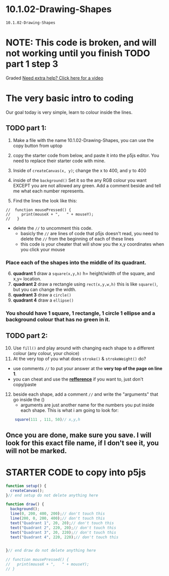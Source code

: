 # 10.1.02-Drawing-Shapes
```
10.1.02-Drawing-Shapes
```
# **NOTE: This code is broken, and will not working until you finish TODO part 1 step 3**

Graded
[Need extra help? Click here for a video](https://thecodingtrain.com/tracks/code-programming-with-p5-js/code/1-intro/3-shapes-drawing)

# **The very basic intro to coding**

Our goal today is very simple, learn to colour inside the lines.

  
  ## TODO part 1:
  1. Make a file with the name 10.1.02-Drawing-Shapes, you can use the copy button from uptop
  2. copy the starter code from below, and paste it into the p5js editor. You need to replace their starter code with mine. 

  3. Inside of `createCanvas(x, y)`; change the x to 400, and y to 400
  4. inside of the `background()` Set it so the any RGB colour you want EXCEPT you are not allowed any green. Add a comment beside and tell me what each number represents. 
    
      

  5. Find the lines the look like this:
 ```
//  function mousePressed() {
//     print(mouseX + ",   " + mouseY);
//   } 
``` 
 - delete the `//` to uncomment this code.
    - basicly the `//` are lines of code that p5js doesn't read, you need to delete the `//` from the beginning of each of these lines
    - this code is your cheater that will show you the x,y coordinates when you click your mouse

### Place each of the shapes into the middle of its quadrant. 
  6. **quadrant 1** draw a `square(x,y,h)` h= height/width of the square, and x,y= location. 
  7. **quadrant 2** draw a rectangle using `rect(x,y,w,h)` this is like `square()`, but you can change the width.
  8. **quadrant 3** draw a `circle()`
  9. **quadrant 4** draw a `ellipse()`


### You should have 1 square, 1 rectangle, 1 circle 1 ellipse and a background colour that has no green in it.
## TODO part 2:
  10. Use `fill()` and play around with changing each shape to a different colour (any colour, your choice)
  11. At the very top of you what does `stroke()` & `strokeWeight()` do?
  - use comments `//` to put your answer at the **very top of the page on line 1**.
  - you can cheat and use the **[refference](https://p5js.org/reference/)** if you want to, just don't copy/paste 
  12. beside each shape, add a comment `//` and write the "arguments" that go inside the ()
        - arguments are just another name for the numbers you put inside each shape.
This is what i am going to look for:
```javaScript
    square(111 , 111, 50)// x,y,h 
```


## Once you are done, make sure you save. I will look for this exact file name, if I don't see it, you will not be marked. 

# **STARTER CODE to copy into p5js**
```javaScript
function setup() {
  createCanvas();
}// end setup do not delete anything here

function draw() {
  background();
  line(0, 200, 400, 200);// don't touch this
  line(200, 0, 200, 400);// don't touch this
  text("Quadrant 1", 20, 20);// don't touch this
  text("Quadrant 2", 220, 20);// don't touch this
  text("Quadrant 3", 20, 220);// don't touch this
  text("Quadrant 4", 220, 220);// don't touch this


}// end draw do not delete anything here

// function mousePressed() {
//   print(mouseX + ",   " + mouseY);
// }
```

